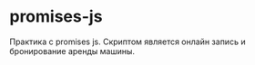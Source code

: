 # promises-js
Практика с promises js.
Скриптом является онлайн запись и бронирование аренды машины. 
